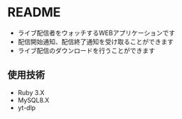 # README

- ライブ配信者をウォッチするWEBアプリケーションです
- 配信開始通知、配信終了通知を受け取ることができます
- ライブ配信のダウンロードを行うことができます

## 使用技術

- Ruby 3.X
- MySQL8.X
- yt-dlp


